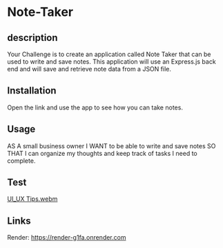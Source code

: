 # Note-Taker

## description 
Your Challenge is to create an application called Note Taker that can be used to write and save notes. This application will use an Express.js back end and will save and retrieve note data from a JSON file.

## Installation 
Open the link and use the app to see how you can take notes.

## Usage 
AS A small business owner I WANT to be able to write and save notes SO THAT I can organize my thoughts and keep track of tasks I need to complete.

## Test 
[UI_UX Tips.webm](https://github.com/user-attachments/assets/f459c3cd-bd4b-45f9-a88f-7ee96f76ae25)

## Links 
Render: https://render-g1fa.onrender.com



